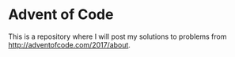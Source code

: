 # Advent of Code

This is a repository where I will post my solutions to problems from http://adventofcode.com/2017/about.
